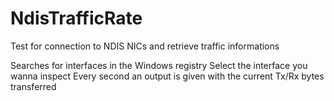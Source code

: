# NdisTrafficRate
Test for connection to NDIS NICs and retrieve traffic informations

Searches for interfaces in the Windows registry
Select the interface you wanna inspect
Every second an output is given with the current Tx/Rx bytes transferred
